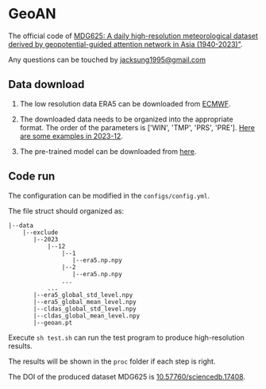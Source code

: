 # GeoAN
The official code of [MDG625: A daily high-resolution meteorological dataset derived by geopotential-guided attention network in Asia (1940-2023)"]().

Any questions can be touched by jacksung1995@gmail.com
## Data download

1. The low resolution data ERA5 can be downloaded from [ECMWF](https://cds.climate.copernicus.eu/cdsapp#!/dataset/reanalysis-era5-single-levels?tab=form).

2. The downloaded data needs to be organized into the appropriate format. The order of the parameters is ['WIN', 'TMP', 'PRS', 'PRE'].
[Here are some examples in 2023-12](https://drive.google.com/file/d/1ExjsISNm1bWdUimhNEhu6duJRq9ejsoW/view?usp=drive_link).

3. The pre-trained model can be downloaded from [here](https://drive.google.com/file/d/1OVrGFcdHiZkKUFcyWm28QQAE8iDbA-Pk/view?usp=sharing).
## Code run
The configuration can be modified in the `configs/config.yml`.

The file struct should organized as:
```
|--data
    |--exclude
       |--2023
           |--12
               |--1
                  |--era5.np.npy
               |--2
                  |--era5.np.npy
               ...
           ...
       |--era5_global_std_level.npy
       |--era5_global_mean_level.npy
       |--cldas_global_std_level.npy
       |--cldas_global_mean_level.npy
       |--geoan.pt
```
Execute `sh test.sh` can run the test program to produce high-resolution results.

The results will be shown in the `proc` folder if each step is right.

The DOI of the produced dataset MDG625 is [10.57760/sciencedb.17408](https://doi.org/10.57760/sciencedb.17408).
